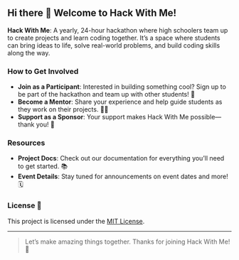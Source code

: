 ## Hi there 👋 Welcome to Hack With Me!

**Hack With Me**: A yearly, 24-hour hackathon where high schoolers team up to create projects and learn coding together. It’s a space where students can bring ideas to life, solve real-world problems, and build coding skills along the way.

### How to Get Involved
- **Join as a Participant**: Interested in building something cool? Sign up to be part of the hackathon and team up with other students! 🚀
- **Become a Mentor**: Share your experience and help guide students as they work on their projects. 🧑‍🏫
- **Support as a Sponsor**: Your support makes Hack With Me possible—thank you! 🙏

### Resources
- **Project Docs**: Check out our documentation for everything you’ll need to get started. 📚
- **Event Details**: Stay tuned for announcements on event dates and more! 🗓️

### License 📜

This project is licensed under the [MIT License](https://github.com/Hack-WithMe/.github/blob/main/LICENSE).

---

> Let’s make amazing things together. Thanks for joining Hack With Me! 🎉
